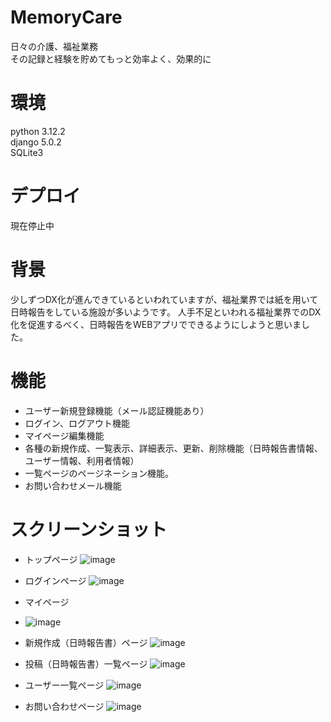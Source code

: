 # MemoryCare
日々の介護、福祉業務  
その記録と経験を貯めてもっと効率よく、効果的に
 
# 環境
python 3.12.2  
django 5.0.2  
SQLite3

# デプロイ
現在停止中

# 背景
少しずつDX化が進んできているといわれていますが、福祉業界では紙を用いて日時報告をしている施設が多いようです。
人手不足といわれる福祉業界でのDX化を促進するべく、日時報告をWEBアプリでできるようにしようと思いました。

# 機能
- ユーザー新規登録機能（メール認証機能あり）
- ログイン、ログアウト機能
- マイページ編集機能
- 各種の新規作成、一覧表示、詳細表示、更新、削除機能（日時報告書情報、ユーザー情報、利用者情報）
- 一覧ページのページネーション機能。
- お問い合わせメール機能

# スクリーンショット
- トップページ
![image](https://github.com/user-attachments/assets/a4347990-04dc-43c0-86c7-4fd92728ba68)

- ログインページ
![image](https://github.com/user-attachments/assets/d5a1df9e-8282-4887-a6a4-78d17188b124)

- マイページ
- ![image](https://github.com/user-attachments/assets/f2746c4c-8ad1-4390-8669-b65d175dce76)

- 新規作成（日時報告書）ページ
![image](https://github.com/user-attachments/assets/7ef16fa2-9fca-4b7d-a7c0-92c33c6a20b5)

  
- 投稿（日時報告書）一覧ページ
![image](https://github.com/user-attachments/assets/f7464363-e374-41c5-9910-c88fa35fb319)


- ユーザー一覧ページ
![image](https://github.com/user-attachments/assets/45ffa988-be92-41dd-a8b7-381e938c536d)


- お問い合わせページ
![image](https://github.com/user-attachments/assets/f179ea43-704d-479d-b42e-d9ab52ad11db)

